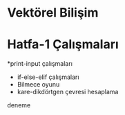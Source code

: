 # Vektörel Bilişim 
# Hatfa-1 Çalışmaları
*print-input çalışmaları
* if-else-elif çalışmaları
* Bilmece oyunu 
* kare-dikdörtgen çevresi hesaplama

deneme